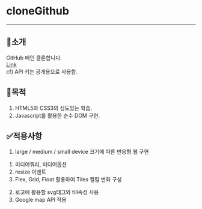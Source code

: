 # cloneGithub
---
## 🎤소개
GitHub 메인 클론합니다.     
[Link](https://bit.ly/3m6FXiw)   
cf) API 키는 공개용으로 사용함.   

## 🥅목적
1. HTML5와 CSS3의 심도있는 학습.
2. Javascript를 활용한 순수 DOM 구현.

## ✅적용사항
1. large / medium / small device 크기에 따른 반응형 웹 구현
  1) 미디어쿼리, 미디어옵션
  2) resize 이벤트
  3) Flex, Grid, Float 활용하여 Tiles 컬럼 변화 구성
2. 로고에 활용할 svg태그와 fill속성 사용
3. Google map API 적용
